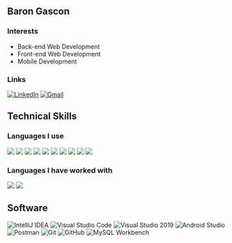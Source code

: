 ## Baron Gascon
### Interests
- Back-end Web Development
- Front-end Web Development
- Mobile Development

### Links
[![LinkedIn](https://img.shields.io/badge/-LinkedIn-%230A66C2?logo=linkedin&logoColor=white)](https://www.linkedin.com/in/bgascon/)
[![Gmail](https://img.shields.io/badge/-Gmail-%23D14836?logo=gmail&logoColor=white)](baronalvarezgascon25@gmail.com)
## Technical Skills
### Languages I use
<p>
  <img src="https://img.shields.io/badge/-HTML5-%23E34F26?logo=html5&logoColor=white">
  <img src="https://img.shields.io/badge/-CSS3-%231572B6?logo=css3&logoColor=white">
  <img src="https://img.shields.io/badge/-Tailwind_CSS-%2338B2AC?logo=tailwind-css&logoColor=white">
  <img src="https://img.shields.io/badge/-Bootstrap-%23563D7C?logo=bootstrap&logoColor=white">
  <img src="https://img.shields.io/badge/-React-%2361DAFB?logo=react&logoColor=white">
  <img src="https://img.shields.io/badge/-JavaScript-%23F7DF1E?logo=javascript&logoColor=black">
  <img src="https://img.shields.io/badge/-Spring-%236DB33F?logo=spring&logoColor=white">
  <img src="https://img.shields.io/badge/-Java-%23ED8B00?logo=java&logoColor=white">
  <img src="https://img.shields.io/badge/-MySQL-%234479A1?logo=mysql&logoColor=white">
  <img src="https://img.shields.io/badge/-MongoDB-%2347A248?logo=mongodb&logoColor=white">
</p>

### Languages I have worked with

<p>
  <img src="https://img.shields.io/badge/-Kotlin-%230095D5?logo=kotlin&logoColor=white">
  <img src="https://img.shields.io/badge/-Firebase-%231877CB?logo=firebase&logoColor=white">
</p>

## Software
![IntelliJ IDEA](https://img.shields.io/badge/-IntelliJ_IDEA-%23000000?logo=intellij-idea&logoColor=white)
![Visual Studio Code](https://img.shields.io/badge/-Visual_Studio_Code-%23007ACC?logo=visual-studio-code&logoColor=white)
![Visual Studio 2019](https://img.shields.io/badge/-Visual_Studio_2019-%235C2D91?logo=visual-studio&logoColor=white)
![Android Studio](https://img.shields.io/badge/-Android_Studio-%233DDC84?logo=android-studio&logoColor=white)
![Postman](https://img.shields.io/badge/-Postman-%23FF6C37?logo=postman&logoColor=white)
![Git](https://img.shields.io/badge/-Git-%23F05032?logo=git&logoColor=white)
![GitHub](https://img.shields.io/badge/-GitHub-%23181717?logo=github&logoColor=white)
![MySQL Workbench](https://img.shields.io/badge/-MySQL_Workbench-%2300f?logo=mysql&logoColor=white)
